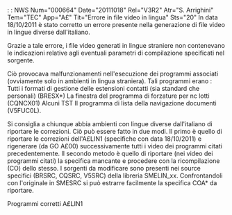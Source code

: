  :  : NWS Num="000664" Date="20111018" Rel="V3R2" Atr="S. Arrighini" Tem="TEC" App="A£" Tit="Errore in file video in lingua" Sts="20"
In data 18/10/2011 è stato corretto un errore presente nella generazione di file video in lingue diverse dall'italiano.

Grazie a tale errore, i file video generati in lingue straniere non contenevano le indicazioni relative agli eventuali parametri di compilazione specificati nel sorgente.

Ciò provocava malfunzionamenti nell'esecuzione dei programmi associati (ovviamente solo in ambienti
in lingua straniera).
Tali programmi erano : 
Tutti i formati di gestione delle estensioni contatti (sia standard che personali) (BRESX*) La finestra del programma di forzature per nc lotti (CQNCX01)
Alcuni TST
Il programma di lista della navigazione documenti (V5FUC0L).

Si consiglia a chiunque abbia ambienti con lingue diverse dall'italiano di riportare le correzioni.
Ciò può essere fatto in due modi.
Il primo è quello di riportare le correzioni dell'A£LIN1 (specifiche con data 18/10/2011) e rigenerare (da GO A£00) successivamente tutti i video dei programmi citati precedentemente.
Il secondo metodo è quello di riportare (nei video dei programmi citati) la specifica mancante e procedere con la ricompilazione (CO) dello stesso. I sorgenti da modificare sono presenti nei source
specifici (BRSRC, CQSRC, V5SRC) della libreria SMELIN_xx. Confrontandoli con l'originale in SMESRC
si può estrarre facilmente la specifica COA* da riportare.

Programmi corretti
A£LIN1
